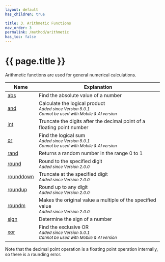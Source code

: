 ```yaml
---
layout: default
has_children: true

title: 3. Arithmetic Functions
nav_order: 3
permalink: /method/arithmetic
has_toc: false
---
```


# {{ page.title }}

Arithmetic functions are used for general numerical calculations.


| Name        	| Explanation                                                           	|
|-------------	|-----------------------------------------------------------------------	|
| [abs](/method/arithmetic/abs)             | Find the absolute value of a number |
| [and](/method/arithmetic/and)             | Calculate the logical product<br>*<small>Added since Version 5.0.1</small>*<br>*<small>Cannot be used with Mobile & AI version</small>* |
| [int](/method/arithmetic/int)             | Truncate the digits after the decimal point of a floating point number |
| [or](/method/arithmetic/or)               | Find the logical sum<br>*<small>Added since Version 5.0.1</small>*<br>*<small>Cannot be used with Mobile & AI version</small>*|
| [rand](/method/arithmetic/rand)           | Returns a random number in the range 0 to 1 |
| [round](/method/arithmetic/round)         | Round to the specified digit<br>*<small>Added since Version 2.0.0</small>* |
| [rounddown](/method/arithmetic/rounddown) | Truncate at the specified digit<br>*<small>Added since Version 2.0.0</small>*|
| [roundup](/method/arithmetic/roundup)     | Round up to any digit<br>*<small>Added since Version 2.0.0</small>* |
| [roundm](/method/arithmetic/roundm)       | Makes the original value a multiple of the specified value<br>*<small>Added since Version 2.0.0</small>* |
| [sign](/method/arithmetic/sign)           | Determine the sign of a number |
| [xor](/method/arithmetic/xor)             | Find the exclusive OR<br>*<small>Added since Version 5.0.1</small>*<br>*<small>Cannot be used with Mobile & AI version</small>* |


Note that the decimal point operation is a floating point operation internally, so there is a rounding error.

